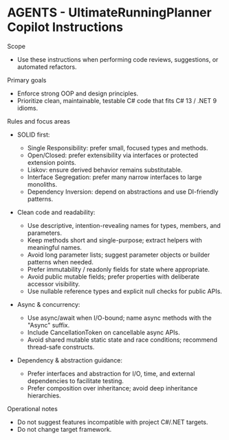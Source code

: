# AGENTS - UltimateRunningPlanner Copilot Instructions

Scope
- Use these instructions when performing code reviews, suggestions, or automated refactors.

Primary goals
- Enforce strong OOP and design principles.
- Prioritize clean, maintainable, testable C# code that fits C# 13 / .NET 9 idioms.

Rules and focus areas
- SOLID first:
  - Single Responsibility: prefer small, focused types and methods.
  - Open/Closed: prefer extensibility via interfaces or protected extension points.
  - Liskov: ensure derived behavior remains substitutable.
  - Interface Segregation: prefer many narrow interfaces to large monoliths.
  - Dependency Inversion: depend on abstractions and use DI-friendly patterns.

- Clean code and readability:
  - Use descriptive, intention-revealing names for types, members, and parameters.
  - Keep methods short and single-purpose; extract helpers with meaningful names.
  - Avoid long parameter lists; suggest parameter objects or builder patterns when needed.
  - Prefer immutability / readonly fields for state where appropriate.
  - Avoid public mutable fields; prefer properties with deliberate accessor visibility.
  - Use nullable reference types and explicit null checks for public APIs.

- Async & concurrency:
  - Use async/await when I/O-bound; name async methods with the "Async" suffix.
  - Include CancellationToken on cancellable async APIs.
  - Avoid shared mutable static state and race conditions; recommend thread-safe constructs.

- Dependency & abstraction guidance:
  - Prefer interfaces and abstraction for I/O, time, and external dependencies to facilitate testing.
  - Prefer composition over inheritance; avoid deep inheritance hierarchies.

Operational notes
- Do not suggest features incompatible with project C#/.NET targets.
- Do not change target framework.
